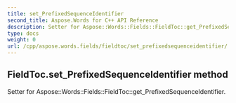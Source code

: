```yaml
---
title: set_PrefixedSequenceIdentifier
second_title: Aspose.Words for C++ API Reference
description: Setter for Aspose::Words::Fields::FieldToc::get_PrefixedSequenceIdentifier. 
type: docs
weight: 0
url: /cpp/aspose.words.fields/fieldtoc/set_prefixedsequenceidentifier/
---
```

## FieldToc.set_PrefixedSequenceIdentifier method


Setter for Aspose::Words::Fields::FieldToc::get_PrefixedSequenceIdentifier. 

